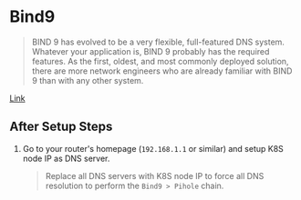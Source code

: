 # Bind9


> BIND 9 has evolved to be a very flexible, full-featured DNS system. 
> Whatever your application is, BIND 9 probably has the required features. 
> As the first, oldest, and most commonly deployed solution, there are more 
> network engineers who are already familiar with BIND 9 than with any other system.

[Link](https://www.isc.org/bind/)

## After Setup Steps

1. Go to your router's homepage (`192.168.1.1` or similar) and setup K8S node IP as DNS server.

    > Replace all DNS servers with K8S node IP to force all DNS resolution to perform the `Bind9 > Pihole` chain.
